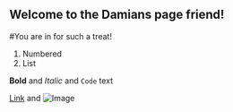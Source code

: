 ## Welcome to the Damians page friend!

#You are in for such a treat!

1. Numbered
2. List

**Bold** and _Italic_ and `Code` text

[Link](url) and ![Image](src)
```

